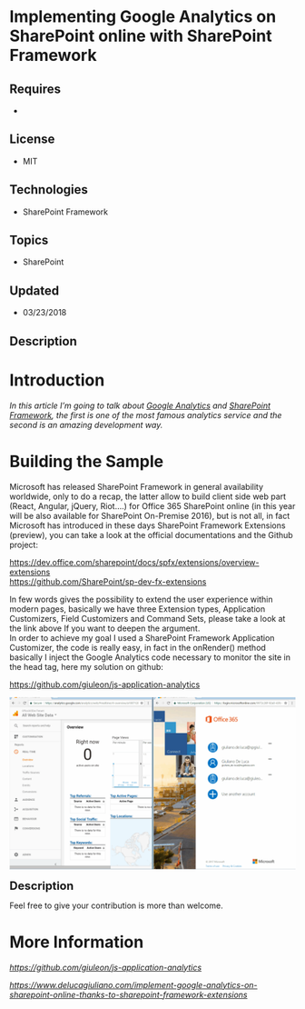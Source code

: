 # Implementing Google Analytics on SharePoint online with SharePoint Framework
## Requires
- 
## License
- MIT
## Technologies
- SharePoint Framework
## Topics
- SharePoint
## Updated
- 03/23/2018
## Description

<h1>Introduction</h1>
<p><em><span>In this article I&rsquo;m going to talk about&nbsp;</span><a rel="noopener" href="https://analytics.google.com/" target="_blank">Google Analytics</a><span>&nbsp;and&nbsp;</span><a rel="noopener" href="https://dev.office.com/sharepoint/docs/spfx/sharepoint-framework-overview" target="_blank">SharePoint
 Framework</a><span>, the first is one of the most famous analytics service and the second&nbsp;is an amazing development way.</span></em></p>
<h1><span>Building the Sample</span></h1>
<p>Microsoft has released SharePoint Framework in general availability worldwide, only to do a recap, the latter allow to build client side web part (React, Angular, jQuery, Riot&hellip;.) for Office 365 SharePoint online (in this year will be also available
 for SharePoint On-Premise 2016), but is not all, in fact Microsoft has introduced in these days SharePoint Framework Extensions (preview), you can take a look at the official documentations and the Github project:</p>
<p><a rel="noopener" href="https://dev.office.com/sharepoint/docs/spfx/extensions/overview-extensions" target="_blank">https://dev.office.com/sharepoint/docs/spfx/extensions/overview-extensions</a><br>
<a rel="noopener" href="https://github.com/SharePoint/sp-dev-fx-extensions" target="_blank">https://github.com/SharePoint/sp-dev-fx-extensions</a></p>
<p>In few words gives the possibility to extend the user experience within modern pages, basically we have three&nbsp;Extension types, Application Customizers, Field Customizers and Command Sets, please take a look at the link above&nbsp;If you want to deepen
 the argument.<br>
In order to achieve my goal I used a SharePoint Framework Application Customizer, the code is really easy, in fact in the onRender() method basically I inject the Google Analytics code necessary to monitor the site in the head tag, here my solution on github:</p>
<p><a rel="noopener" href="https://github.com/giuleon/js-application-analytics" target="_blank">https://github.com/giuleon/js-application-analytics</a></p>
<p><em><img id="174306" src="174308-js-application-google-analytics.gif.gif" alt="Giuliano De Luca | Blog | Implementing Google Analytics on SharePoint Online" width="700px"><br>
</em></p>
<p><span style="font-size:20px; font-weight:bold">Description</span></p>
<p><span>Feel free to give your contribution is more than welcome.</span></p>
<ul>
</ul>
<h1>More Information</h1>
<p><em><a href="https://github.com/giuleon/js-application-analytics" target="_blank">https://github.com/giuleon/js-application-analytics</a></em></p>
<p><em><a href="https://www.delucagiuliano.com/implement-google-analytics-on-sharepoint-online-thanks-to-sharepoint-framework-extensions" target="_blank">https://www.delucagiuliano.com/implement-google-analytics-on-sharepoint-online-thanks-to-sharepoint-framework-extensions</a><br>
</em></p>
